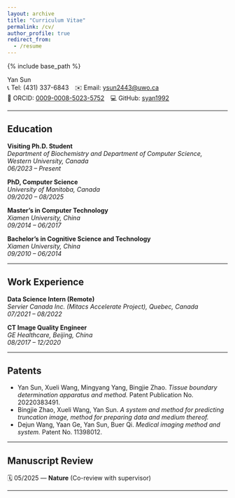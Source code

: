 ```yaml
---
layout: archive
title: "Curriculum Vitae"
permalink: /cv/
author_profile: true
redirect_from:
  - /resume
---
```


{% include base_path %}

Yan Sun  
📞 Tel: (431) 337-6843 ✉️ Email: [ysun2443@uwo.ca](mailto:ysun2443@uwo.ca)  
🔗 ORCID: [0009-0008-5023-5752](https://orcid.org/0009-0008-5023-5752) 💻 GitHub: [syan1992](https://github.com/syan1992)

---

## Education

**Visiting Ph.D. Student**  
*Department of Biochemistry and Department of Computer Science, Western University, Canada*  
*06/2023 – Present*

**PhD, Computer Science**  
*University of Manitoba, Canada*  
*09/2020 – 08/2025*

**Master’s in Computer Technology**  
*Xiamen University, China*  
*09/2014 – 06/2017*

**Bachelor’s in Cognitive Science and Technology**  
*Xiamen University, China*  
*09/2010 – 06/2014*

---

## Work Experience

**Data Science Intern (Remote)**  
*Servier Canada Inc. (Mitacs Accelerate Project), Quebec, Canada*  
*07/2021 – 08/2022*

**CT Image Quality Engineer**  
*GE Healthcare, Beijing, China*  
*08/2017 – 12/2020*

---

## Patents

- Yan Sun, Xueli Wang, Mingyang Yang, Bingjie Zhao. *Tissue boundary determination apparatus and method.* Patent Publication No. 20220383491.  
- Bingjie Zhao, Xueli Wang, Yan Sun. *A system and method for predicting truncation image, method for preparing data and medium thereof.*  
- Dejun Wang, Yaan Ge, Yan Sun, Buer Qi. *Medical imaging method and system.* Patent No. 11398012.

---

## Manuscript Review

🗓️ 05/2025 — **Nature** (Co-review with supervisor)

---

